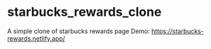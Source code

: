 # starbucks_rewards_clone
A simple clone of starbucks rewards page
Demo:
https://starbucks-rewards.netlify.app/
